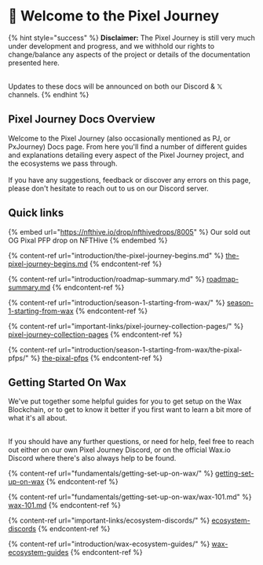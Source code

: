 # 👋 Welcome to the Pixel Journey

{% hint style="success" %}
**Disclaimer:** The Pixel Journey is still very much under development and progress, and we withhold our rights to change/balance any aspects of the project or details of the documentation presented here.

\
Updates to these docs will be announced on both our Discord & 𝕏 channels.
{% endhint %}

## Pixel Journey Docs Overview

Welcome to the Pixel Journey (also occasionally mentioned as PJ, or PxJourney) Docs page. From here you'll find a number of different guides and explanations detailing every aspect of the Pixel Journey project, and the ecosystems we pass through.\
\
If you have any suggestions, feedback or discover any errors on this page, please don't hesitate to reach out to us on our Discord server.

## Quick links

{% embed url="https://nfthive.io/drop/nfthivedrops/8005" %}
Our sold out OG Pixal PFP drop on NFTHive
{% endembed %}

{% content-ref url="introduction/the-pixel-journey-begins.md" %}
[the-pixel-journey-begins.md](introduction/the-pixel-journey-begins.md)
{% endcontent-ref %}

{% content-ref url="introduction/roadmap-summary.md" %}
[roadmap-summary.md](introduction/roadmap-summary.md)
{% endcontent-ref %}

{% content-ref url="introduction/season-1-starting-from-wax/" %}
[season-1-starting-from-wax](introduction/season-1-starting-from-wax/)
{% endcontent-ref %}

{% content-ref url="important-links/pixel-journey-collection-pages/" %}
[pixel-journey-collection-pages](important-links/pixel-journey-collection-pages/)
{% endcontent-ref %}

{% content-ref url="introduction/season-1-starting-from-wax/the-pixal-pfps/" %}
[the-pixal-pfps](introduction/season-1-starting-from-wax/the-pixal-pfps/)
{% endcontent-ref %}

## Getting Started On Wax

We've put together some helpful guides for you to get setup on the Wax Blockchain, or to get to know it better if you first want to learn a bit more of what it's all about.

\
If you should have any further questions, or need for help, feel free to reach out either on our own Pixel Journey Discord, or on the official Wax.io Discord where there's also always help to be found.

{% content-ref url="fundamentals/getting-set-up-on-wax/" %}
[getting-set-up-on-wax](fundamentals/getting-set-up-on-wax/)
{% endcontent-ref %}

{% content-ref url="fundamentals/getting-set-up-on-wax/wax-101.md" %}
[wax-101.md](fundamentals/getting-set-up-on-wax/wax-101.md)
{% endcontent-ref %}

{% content-ref url="important-links/ecosystem-discords/" %}
[ecosystem-discords](important-links/ecosystem-discords/)
{% endcontent-ref %}

{% content-ref url="introduction/wax-ecosystem-guides/" %}
[wax-ecosystem-guides](introduction/wax-ecosystem-guides/)
{% endcontent-ref %}


